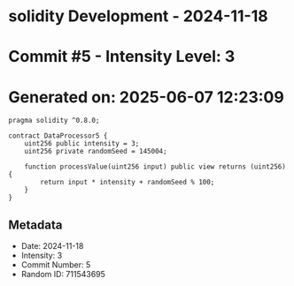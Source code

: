 ﻿# solidity Development - 2024-11-18
# Commit #5 - Intensity Level: 3
# Generated on: 2025-06-07 12:23:09
```solidity
pragma solidity ^0.8.0;

contract DataProcessor5 {
    uint256 public intensity = 3;
    uint256 private randomSeed = 145004;

    function processValue(uint256 input) public view returns (uint256) {
        return input * intensity + randomSeed % 100;
    }
}
```
## Metadata
- Date: 2024-11-18
- Intensity: 3
- Commit Number: 5
- Random ID: 711543695
